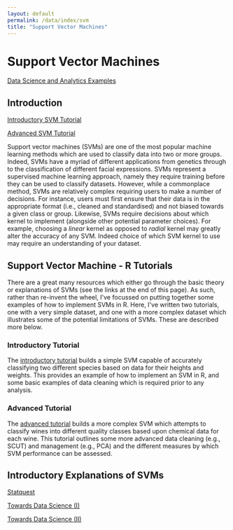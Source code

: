 ```yaml
---
layout: default
permalink: /data/index/svm
title: "Support Vector Machines"
---
```

  
  
# Support Vector Machines
  
[Data Science and Analytics Examples](https://benjburgess.github.io/data/index)

## Introduction

[Introductory SVM Tutorial](https://benjburgess.github.io/i/SVM_linear)

[Advanced SVM Tutorial](https://benjburgess.github.io/i/SVM_radial)

Support vector machines (SVMs) are one of the most popular machine learning methods which are used to classify data into two or more groups. Indeed, SVMs have a myriad of different applications from genetics through to the classification of different facial expressions. SVMs represent a supervised machine learning approach, namely they require training before they can be used to classify datasets. However, while a commonplace method, SVMs are relatively complex requiring users to make a number of decisions. For instance, users must first ensure that their data is in the appropriate format (i.e., cleaned and standardised) and not biased towards a given class or group. Likewise, SVMs require decisions about which kernel to implement (alongside other potential parameter choices). For example, choosing a *linear* kernel as opposed to *radial* kernel may greatly alter the accuracy of any SVM. Indeed choice of which SVM kernel to use may require an understanding of your dataset.


## Support Vector Machine - R Tutorials

There are a great many resources which either go through the basic theory or explanations of SVMs (see the links at the end of this page). As such, rather than re-invent the wheel, I've focussed on putting together some examples of how to implement SVMs in R. Here, I've written two tutorials, one with a very simple dataset, and one with a more complex dataset which illustrates some of the potential limitations of SVMs. These are described more below.


### Introductory Tutorial

The [introductory tutorial](https://benjburgess.github.io/i/SVM_linear) builds a simple SVM capable of accurately classifying two different species based on data for their heights and weights. This provides an example of how to implement an SVM in R, and some basic examples of data cleaning which is required prior to any analysis.

### Advanced Tutorial

The [advanced tutorial](https://benjburgess.github.io/i/SVM_radial) builds a more complex SVM which attempts to classify wines into different quality classes based upon chemical data for each wine. This tutorial outlines some more advanced data cleaning (e.g., SCUT) and management (e.g., PCA) and the different measures by which SVM performance can be assessed.


## Introductory Explanations of SVMs

[Statquest](https://www.youtube.com/watch?v=efR1C6CvhmE)

[Towards Data Science (I)](https://towardsdatascience.com/support-vector-machine-introduction-to-machine-learning-algorithms-934a444fca47)

[Towards Data Science (II)](https://towardsdatascience.com/support-vector-machines-svm-c9ef22815589)